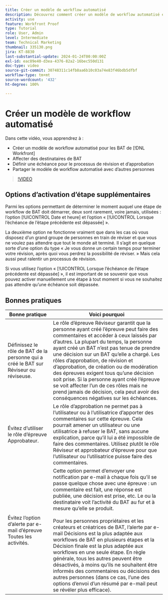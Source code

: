 ```yaml
---
title: Créer un modèle de workflow automatisé
description: Découvrez comment créer un modèle de workflow automatisé en affectant des destinataires de BAT et en établissant des échéances pour les BAT. Partagez ensuite le modèle avec d’autres utilisateurs et utilisatrices.
activity: use
feature: Workfront Proof
type: Tutorial
role: User, Admin
level: Intermediate
team: Technical Marketing
thumbnail: 335130.png
jira: KT-8830
last-substantial-update: 2024-01-24T00:00:00Z
exl-id: eac89e40-d3ea-4376-82a2-16bec550d131
doc-type: video
source-git-commit: 30748311c14fb8aa6b10c03a74e83f46bdb5dfbf
workflow-type: tm+mt
source-wordcount: '432'
ht-degree: 100%

---
```


# Créer un modèle de workflow automatisé

Dans cette vidéo, vous apprendrez à :

* Créer un modèle de workflow automatisé pour les BAT de [!DNL  Workfront]
* Affecter des destinataires de BAT
* Définir une échéance pour le processus de révision et d’approbation
* Partager le modèle de workflow automatisé avec d’autres personnes

>[!VIDEO](https://video.tv.adobe.com/v/335130/?quality=12&learn=on)

## Options d’activation d’étape supplémentaires

Parmi les options permettant de déterminer le moment auquel une étape de workflow de BAT doit démarrer, deux sont rarement, voire jamais, utilisées : l’option [!UICONTROL Date et heure] et l’option « [!UICONTROL Lorsque l’échéance de l’étape précédente est dépassée] ».

La deuxième option ne fonctionne vraiment que dans les cas où vous disposez d’un grand groupe de personnes en train de réviser et que vous ne voulez pas attendre que tout le monde ait terminé. Il s’agit en quelque sorte d’une option du type « Je vous donne un certain temps pour terminer votre révision, après quoi vous perdrez la possibilité de réviser. » Mais cela aussi peut ralentir un processus de révision.

Si vous utilisez l’option « [!UICONTROL Lorsque l’échéance de l’étape précédente est dépassée] », il est important de se souvenir que vous pouvez activer manuellement une étape à tout moment si vous ne souhaitez pas attendre qu’une échéance soit dépassée.

## Bonnes pratiques

| Bonne pratique | Voici pourquoi |
|---|---|
| Définissez le rôle de BAT de la personne qui a créé le BAT sur Réviseur ou réviseuse. | Le rôle d’épreuve Réviseur garantit que la personne ayant créé l’épreuve peut faire des commentaires et accéder à ceux laissés par d’autres. La plupart du temps, la personne ayant créé un BAT n’est pas tenue de prendre une décision sur un BAT qu’elle a chargé. Les rôles d’approbation, de révision et d’approbation, de création ou de modération des épreuves exigent tous qu’une décision soit prise. Si la personne ayant créé l’épreuve se voit affecter l’un de ces rôles mais ne prend jamais de décision, cela peut avoir des conséquences négatives sur les échéances. |
| Évitez d’utiliser le rôle d’épreuve Approbateur. | Le rôle d’approbation ne permet pas à l’utilisateur ou à l’utilisatrice d’apporter des commentaires sur cette épreuve. Cela pourrait amener un utilisateur ou une utilisatrice à refuser le BAT, sans aucune explication, parce qu’il lui a été impossible de faire des commentaires. Utilisez plutôt le rôle Réviseur et approbateur d’épreuve pour que l’utilisateur ou l’utilisatrice puisse faire des commentaires. |
| Évitez l’option d’alerte par e-mail d’épreuve Toutes les activités. | Cette option permet d’envoyer une notification par e-mail à chaque fois qu’il se passe quelque chose avec une épreuve : un commentaire est fait, une réponse est publiée, une décision est prise, etc. Le ou la destinataire voit l’activité du BAT au fur et à mesure qu’elle se produit.<br><br>Pour les personnes propriétaires et les créateurs et créatrices de BAT, l’alerte par e-mail Décisions est la plus adaptée aux workflows de BAT en plusieurs étapes et la Décision finale est la plus adaptée aux workflows en une seule étape. En règle générale, tous les autres peuvent être désactivés, à moins qu’ils ne souhaitent être informés des commentaires ou décisions des autres personnes (dans ce cas, l’une des options d’envoi d’un résumé par e-mail peut se révéler plus efficace). |
